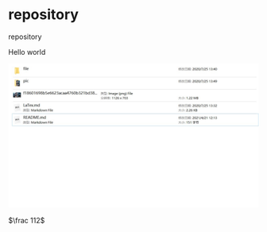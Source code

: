 # repository
repository

Hello world



![](https://raw.githubusercontent.com/DejaVu68/repository/master/pic/Snipaste_2021-04-21_12-18-16.jpg)

$\frac 112$